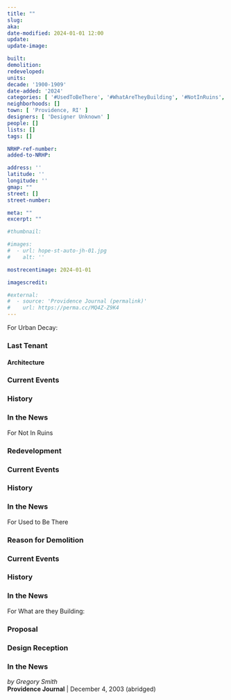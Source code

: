```yaml
---
title: ""
slug:
aka:
date-modified: 2024-01-01 12:00
update:
update-image:

built:
demolition:
redeveloped:
units:
decade: '1900-1909'
date-added: '2024'
categories: [ '#UsedToBeThere', '#WhatAreTheyBuilding', '#NotInRuins', '#UrbanDecay', '#DemolitionAlert' ]
neighborhoods: []
town: [ 'Providence, RI' ]
designers: [ 'Designer Unknown' ]
people: []
lists: []
tags: []

NRHP-ref-number:
added-to-NRHP:

address: ''
latitude: ''
longitude: ''
gmap: ""
street: []
street-number:

meta: ""
excerpt: ""

#thumbnail:

#images:
#  - url: hope-st-auto-jh-01.jpg
#    alt: ''

mostrecentimage: 2024-01-01

imagescredit:

#external:
#  - source: 'Providence Journal (permalink)'
#    url: https://perma.cc/MQ4Z-Z9K4
---
```


For Urban Decay:
### Last Tenant
#### Architecture
### Current Events
### History
### In the News

For Not In Ruins
### Redevelopment
### Current Events
### History
### In the News

For Used to Be There
### Reason for Demolition
### Current Events
### History
### In the News

For What are they Building:
### Proposal
### Design Reception
### In the News

_by Gregory Smith_  
**Providence Journal** | December 4, 2003 (abridged)
